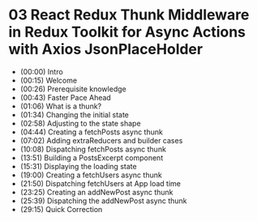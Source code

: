# 03 React Redux Thunk Middleware in Redux Toolkit for Async Actions with Axios JsonPlaceHolder

- (00:00) Intro
- (00:15) Welcome
- (00:26) Prerequisite knowledge
- (00:43) Faster Pace Ahead
- (01:06) What is a thunk?
- (01:34) Changing the initial state
- (02:58) Adjusting to the state shape
- (04:44) Creating a fetchPosts async thunk
- (07:02) Adding extraReducers and builder cases
- (10:08) Dispatching fetchPosts async thunk
- (13:51) Building a PostsExcerpt component
- (15:31) Displaying the loading state
- (19:00) Creating a fetchUsers async thunk
- (21:50) Dispatching fetchUsers at App load time
- (23:25) Creating an addNewPost async thunk
- (25:39) Dispatching the addNewPost async thunk
- (29:15) Quick Correction
